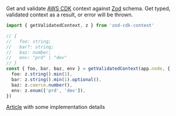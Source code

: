 Get and validate [AWS CDK](https://aws.amazon.com/cdk/) context against [Zod](https://zod.dev/) schema. Get typed, validated context as a result, or error will be thrown.

```typescript
import { getValidatedContext, z } from 'zod-cdk-context'

// {
//   foo: string;
//   bar?: string;
//   baz: number;
//   env: "prd" | "dev"
// }
const { foo, bar, baz, env } = getValidatedContext(app.node, {
  foo: z.string().min(1),
  bar: z.string().min(1).optional(),
  baz: z.coerce.number(),
  env: z.enum(['prd', 'dev']),
})
```

[Article](https://dev.to/shtuper/aws-cdk-context-validation-4ej) with some implementation details
